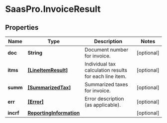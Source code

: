 # SaasPro.InvoiceResult

## Properties

Name | Type | Description | Notes
------------ | ------------- | ------------- | -------------
**doc** | **String** | Document number for invoice. | [optional] 
**itms** | [**[LineItemResult]**](LineItemResult.md) | Individual tax calculation results for each line item. | [optional] 
**summ** | [**[SummarizedTax]**](SummarizedTax.md) | Summarized taxes for invoice. | [optional] 
**err** | [**[Error]**](Error.md) | Error description (as applicable). | [optional] 
**incrf** | [**ReportingInformation**](ReportingInformation.md) |  | [optional] 


